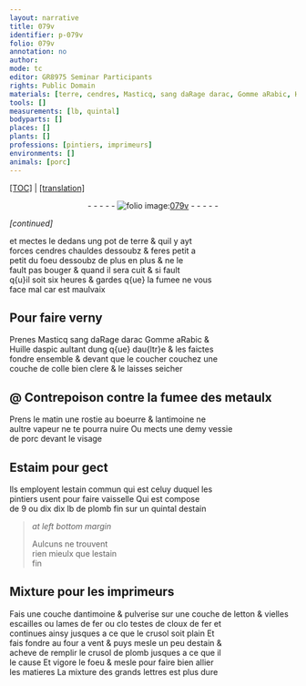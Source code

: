```yaml
---
layout: narrative
title: 079v
identifier: p-079v
folio: 079v
annotation: no
author:
mode: tc
editor: GR8975 Seminar Participants
rights: Public Domain
materials: [terre, cendres, Masticq, sang daRage darac, Gomme aRabic, Huille daspic, colle, metaulx, rostie, boeurre, antimoine, vessie de porc, Estaim, estain commun, plomb fin, estain, estain fin, letton, escailles, fer, plomb]
tools: []
measurements: [lb, quintal]
bodyparts: []
places: []
plants: []
professions: [pintiers, imprimeurs]
environments: []
animals: [porc]
---
```


<p><a href="{{ site.baseurl }}/diplomatic/">[TOC]</a> | <a href="{{ site.baseurl }}/_texts/p-079v_tl.md/">[translation]</a></p><div class="folio" align="center">- - - - - <a href="http://gallica.bnf.fr/ark:/12148/btv1b10500001g/f164.image" target="_blank"><img src="https://cu-mkp.github.io/2017-workshop-edition/assets/photo-icon.png" alt="folio image: " style="display:inline-block; margin-bottom:-3px;"/>079v</a> - - - - - </div>  
 
*[continued]*
  
et mectes le dedans ung pot de <span class="m">terre</span> & quil y ayt<br/> forces <span class="m">cendres</span> chauldes dessoubz & feres petit a<br/> petit du foeu dessoubz de plus en plus & ne le<br/> fault pas bouger & quand il sera cuit & si fault<br/> q{u}il soit six heures & gardes q{ue} la fumee ne vous<br/> face mal car est maulvaix

 
  

## Pour faire verny

 
Prenes <span class="m">Masticq</span> <span class="m">sang <span class="del">daRage</span> <span class="add">darac</span></span> <span class="m">Gomme aRabic</span> &<br/> <span class="m">Huille daspic</span> aultant dung q{ue} dau{ltr}e & les faictes<br/> fondre ensemble & devant que le coucher couchez une<br/> couche de <span class="m">colle</span> bien clere & le laisses seicher

 
  

## @ Contrepoison contre la fumee des <span class="m">metaulx</span>

 
Prens le matin une <span class="m">rostie</span> au <span class="m">boeurre</span> & l<span class="m">antimoine</span> ne<br/> aultre vapeur ne te pourra nuire Ou mects une demy <span class="m">vessie<br/> de <span class="al">porc</span></span> devant le visage

 
  

## <span class="m">Estaim</span> pour gect

 
Ils employent l<span class="m">estain commun</span> qui est celuy duquel les<br/> <span class="pro">pintiers</span> usent pour faire vaisselle Qui est compose<br/> de 9 ou <span class="del">dix</span> dix <span class="ms">lb</span> de <span class="m">plomb fin</span> sur un <span class="ms">quintal</span> d<span class="m">estain</span>
 
> *at left bottom margin*
> 
> 
>  Aulcuns ne trouvent<br/> rien mieulx que l<span class="m">estain<br/> fin</span>

 
  

## Mixture pour les <span class="pro">imprimeurs</span>

 
Fais une couche d<span class="m">antimoine</span> & <span class="add">pulverise</span> sur une couche de <span class="m">letton</span> & vielles<br/> <span class="m">escailles</span> ou lames de <span class="m">fer</span> ou <span class="del">clo</span> testes de cloux de <span class="m">fer</span> et<br/> continues ainsy jusques a ce que le crusol soit plain Et<br/> fais fondre au four a vent & puys mesle un peu d<span class="m">estain</span> &<br/> acheve de remplir le crusol de <span class="m">plomb</span> <span class="del">jusques a ce que il</span><br/> <span class="del">le cause</span> Et vigore le foeu & mesle pour faire bien allier<br/> les matieres La mixture des grands lettres est plus dure

